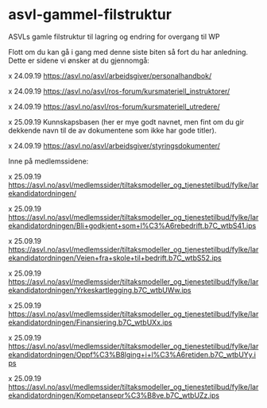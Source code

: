# asvl-gammel-filstruktur

ASVLs gamle filstruktur til lagring og endring for overgang til WP

Flott om du kan gå i gang med denne siste biten så fort du har anledning. Dette er sidene vi ønsker at du gjennomgå:

x 24.09.19 https://asvl.no/asvl/arbeidsgiver/personalhandbok/

x 24.09.19 https://asvl.no/asvl/ros-forum/kursmateriell_instruktorer/

x 24.09.19 https://asvl.no/asvl/ros-forum/kursmateriell_utredere/

x 25.09.19 Kunnskapsbasen (her er mye godt navnet, men fint om du gir dekkende navn til de av dokumentene som ikke har gode titler).

x 24.09.19 https://asvl.no/asvl/arbeidsgiver/styringsdokumenter/

Inne på medlemssidene:

x 25.09.19 https://asvl.no/asvl/medlemssider/tiltaksmodeller_og_tjenestetilbud/fylke/larekandidatordningen/

x 25.09.19 https://asvl.no/asvl/medlemssider/tiltaksmodeller_og_tjenestetilbud/fylke/larekandidatordningen/Bli+godkjent+som+l%C3%A6rebedrift.b7C_wtbS41.ips

x 25.09.19 https://asvl.no/asvl/medlemssider/tiltaksmodeller_og_tjenestetilbud/fylke/larekandidatordningen/Veien+fra+skole+til+bedrift.b7C_wtbS52.ips

x 25.09.19 https://asvl.no/asvl/medlemssider/tiltaksmodeller_og_tjenestetilbud/fylke/larekandidatordningen/Yrkeskartlegging.b7C_wtbUWw.ips

x 25.09.19 https://asvl.no/asvl/medlemssider/tiltaksmodeller_og_tjenestetilbud/fylke/larekandidatordningen/Finansiering.b7C_wtbUXx.ips

x 25.09.19 https://asvl.no/asvl/medlemssider/tiltaksmodeller_og_tjenestetilbud/fylke/larekandidatordningen/Oppf%C3%B8lging+i+l%C3%A6retiden.b7C_wtbUYy.ips

x 25.09.19 https://asvl.no/asvl/medlemssider/tiltaksmodeller_og_tjenestetilbud/fylke/larekandidatordningen/Kompetansepr%C3%B8ve.b7C_wtbUZz.ips
